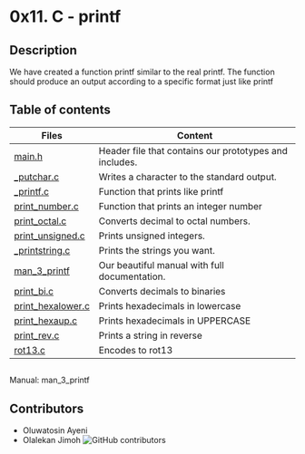 # 0x11. C - printf
## Description
We have created a function printf similar to the real printf. The function should produce an output according to a specific format just like printf
## Table of contents
Files | Content
----------- | -----------
[main.h](./main.h) | Header file that contains our prototypes and includes.
[_putchar.c](./_putchar.c) | Writes a character to the standard output.
[_printf.c](./_printf.c) | Function that prints like printf
[print_number.c](./print_number.c) | Function that prints an integer number
[print_octal.c](./print_octal.c) | Converts decimal to octal numbers.
[print_unsigned.c](./print_unsigned.c) | Prints unsigned integers.
[_printstring.c](./_printstring.c) | Prints the strings you want.
[man_3_printf](./man_3_printf) | Our beautiful manual with full documentation.
[print_bi.c](./print_bi.c) | Converts decimals to binaries
[print_hexalower.c](./print_hexalower.c) | Prints hexadecimals in lowercase
[print_hexaup.c](./print_hexaup.c) | Prints hexadecimals in UPPERCASE
[print_rev.c](./print_rev.c) | Prints a string in reverse
[rot13.c](./rot13.c) | Encodes to rot13
##
Manual: man_3_printf
## Contributors
- Oluwatosin Ayeni
- Olalekan Jimoh
![GitHub contributors](https://img.shields.io/github/contributors/Ayenitosin03/printf)
